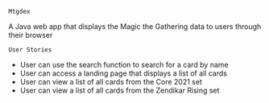 ```
Mtgdex
```
A Java web app that displays the Magic the Gathering data to users through their browser

```
User Stories
```
- User can use the search function to search for a card by name 
- User can access a landing page that displays a list of all cards
- User can view a list of all cards from the Core 2021 set
- User can view a list of all cards from the Zendikar Rising set